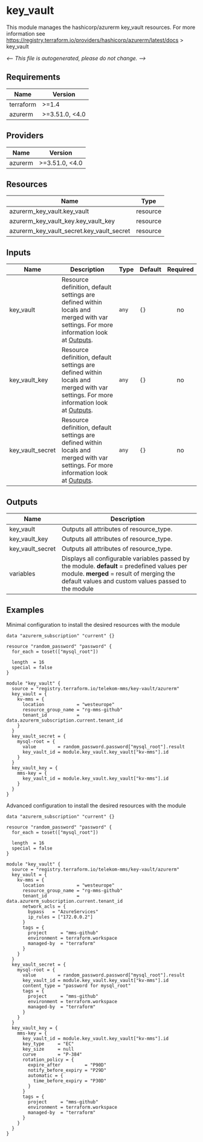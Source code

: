 <!-- BEGIN_TF_DOCS -->
# key_vault

This module manages the hashicorp/azurerm key_vault resources.
For more information see https://registry.terraform.io/providers/hashicorp/azurerm/latest/docs > key_vault

_<-- This file is autogenerated, please do not change. -->_

## Requirements

| Name | Version |
|------|---------|
| terraform | >=1.4 |
| azurerm | >=3.51.0, <4.0 |

## Providers

| Name | Version |
|------|---------|
| azurerm | >=3.51.0, <4.0 |

## Resources

| Name | Type |
|------|------|
| azurerm_key_vault.key_vault | resource |
| azurerm_key_vault_key.key_vault_key | resource |
| azurerm_key_vault_secret.key_vault_secret | resource |

## Inputs

| Name | Description | Type | Default | Required |
|------|-------------|------|---------|:--------:|
| key_vault | Resource definition, default settings are defined within locals and merged with var settings. For more information look at [Outputs](#Outputs). | `any` | `{}` | no |
| key_vault_key | Resource definition, default settings are defined within locals and merged with var settings. For more information look at [Outputs](#Outputs). | `any` | `{}` | no |
| key_vault_secret | Resource definition, default settings are defined within locals and merged with var settings. For more information look at [Outputs](#Outputs). | `any` | `{}` | no |

## Outputs

| Name | Description |
|------|-------------|
| key_vault | Outputs all attributes of resource_type. |
| key_vault_key | Outputs all attributes of resource_type. |
| key_vault_secret | Outputs all attributes of resource_type. |
| variables | Displays all configurable variables passed by the module. __default__ = predefined values per module. __merged__ = result of merging the default values and custom values passed to the module |

## Examples

Minimal configuration to install the desired resources with the module

```hcl
data "azurerm_subscription" "current" {}

resource "random_password" "password" {
  for_each = toset(["mysql_root"])

  length  = 16
  special = false
}

module "key_vault" {
  source = "registry.terraform.io/telekom-mms/key-vault/azurerm"
  key_vault = {
    kv-mms = {
      location            = "westeurope"
      resource_group_name = "rg-mms-github"
      tenant_id           = data.azurerm_subscription.current.tenant_id
    }
  }
  key_vault_secret = {
    mysql-root = {
      value        = random_password.password["mysql_root"].result
      key_vault_id = module.key_vault.key_vault["kv-mms"].id
    }
  }
  key_vault_key = {
    mms-key = {
      key_vault_id = module.key_vault.key_vault["kv-mms"].id
    }
  }
}
```

Advanced configuration to install the desired resources with the module

```hcl
data "azurerm_subscription" "current" {}

resource "random_password" "password" {
  for_each = toset(["mysql_root"])

  length  = 16
  special = false
}

module "key_vault" {
  source = "registry.terraform.io/telekom-mms/key-vault/azurerm"
  key_vault = {
    kv-mms = {
      location            = "westeurope"
      resource_group_name = "rg-mms-github"
      tenant_id           = data.azurerm_subscription.current.tenant_id
      network_acls = {
        bypass   = "AzureServices"
        ip_rules = ["172.0.0.2"]
      }
      tags = {
        project     = "mms-github"
        environment = terraform.workspace
        managed-by  = "terraform"
      }
    }
  }
  key_vault_secret = {
    mysql-root = {
      value        = random_password.password["mysql_root"].result
      key_vault_id = module.key_vault.key_vault["kv-mms"].id
      content_type = "password for mysql_root"
      tags = {
        project     = "mms-github"
        environment = terraform.workspace
        managed-by  = "terraform"
      }
    }
  }
  key_vault_key = {
    mms-key = {
      key_vault_id = module.key_vault.key_vault["kv-mms"].id
      key_type     = "EC"
      key_size     = null
      curve        = "P-384"
      rotation_policy = {
        expire_after         = "P90D"
        notify_before_expiry = "P29D"
        automatic = {
          time_before_expiry = "P30D"
        }
      }
      tags = {
        project     = "mms-github"
        environment = terraform.workspace
        managed-by  = "terraform"
      }
    }
  }
}
```
<!-- END_TF_DOCS -->